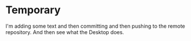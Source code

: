 # Temporary
I'm adding some text and then committing and then pushing to the remote repository. And then see
what the Desktop does.